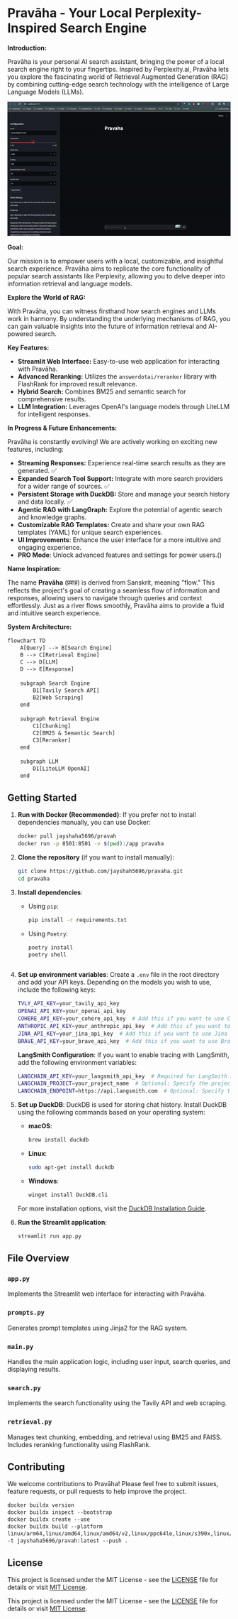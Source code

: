 # Pravāha - Your Local Perplexity-Inspired Search Engine

**Introduction:**

Pravāha is your personal AI search assistant, bringing the power of a local search engine right to your fingertips. Inspired by Perplexity.ai, Pravāha lets you explore the fascinating world of Retrieval Augmented Generation (RAG) by combining cutting-edge search technology with the intelligence of Large Language Models (LLMs).

![Pravāha Demo](assets/demo.gif)

**Goal:**

Our mission is to empower users with a local, customizable, and insightful search experience. Pravāha aims to replicate the core functionality of popular search assistants like Perplexity, allowing you to delve deeper into information retrieval and language models.

**Explore the World of RAG:**

With Pravāha, you can witness firsthand how search engines and LLMs work in harmony. By understanding the underlying mechanisms of RAG, you can gain valuable insights into the future of information retrieval and AI-powered search.

**Key Features:**

* **Streamlit Web Interface:** Easy-to-use web application for interacting with Pravāha.
* **Advanced Reranking:** Utilizes the `answerdotai/reranker` library with FlashRank for improved result relevance.
* **Hybrid Search:** Combines BM25 and semantic search for comprehensive results.
* **LLM Integration:** Leverages OpenAI's language models through LiteLLM for intelligent responses.

**In Progress & Future Enhancements:**

Pravāha is constantly evolving! We are actively working on exciting new features, including:

* **Streaming Responses:** Experience real-time search results as they are generated. ✅
* **Expanded Search Tool Support:** Integrate with more search providers for a wider range of sources. ✅
* **Persistent Storage with DuckDB:** Store and manage your search history and data locally. ✅
* **Agentic RAG with LangGraph:** Explore the potential of agentic search and knowledge graphs. 
* **Customizable RAG Templates:** Create and share your own RAG templates (YAML) for unique search experiences.
* **UI Improvements**: Enhance the user interface for a more intuitive and engaging experience.
* **PRO Mode**: Unlock advanced features and settings for power users.()

**Name Inspiration:**

The name **Pravāha** (प्रवाह) is derived from Sanskrit, meaning "flow." This reflects the project's goal of creating a seamless flow of information and responses, allowing users to navigate through queries and context effortlessly. Just as a river flows smoothly, Pravāha aims to provide a fluid and intuitive search experience.

**System Architecture:**

```mermaid
flowchart TD
    A[Query] --> B[Search Engine]
    B --> C[Retrieval Engine]
    C --> D[LLM]
    D --> E[Response]

    subgraph Search Engine
        B1[Tavily Search API]
        B2[Web Scraping]
    end

    subgraph Retrieval Engine
        C1[Chunking]
        C2[BM25 & Semantic Search]
        C3[Reranker]
    end

    subgraph LLM
        D1[LiteLLM OpenAI]
    end
```

## Getting Started

1. **Run with Docker (Recommended)**:
    If you prefer not to install dependencies manually, you can use Docker:
    ```sh
    docker pull jayshaha5696/pravah
    docker run -p 8501:8501 -v $(pwd):/app pravaha
    ```

2. **Clone the repository** (if you want to install manually):
    ```sh
    git clone https://github.com/jayshah5696/pravaha.git
    cd pravaha
    ```

3. **Install dependencies**:
    - Using `pip`:
        ```sh
        pip install -r requirements.txt
        ```
    - Using `Poetry`:
        ```sh
        poetry install
        poetry shell
    ```

4. **Set up environment variables**:
    Create a `.env` file in the root directory and add your API keys. Depending on the models you wish to use, include the following keys:
    ```sh
    TVLY_API_KEY=your_tavily_api_key
    OPENAI_API_KEY=your_openai_api_key
    COHERE_API_KEY=your_cohere_api_key  # Add this if you want to use Cohere models and reranker
    ANTHROPIC_API_KEY=your_anthropic_api_key  # Add this if you want to use Anthropic models
    JINA_API_KEY=your_jina_api_key  # Add this if you want to use Jina reader api
    BRAVE_API_KEY=your_brave_api_key  # Add this if you want to use Brave search engine
    ```
     **LangSmith Configuration**:
    If you want to enable tracing with LangSmith, add the following environment variables:
    ```sh
    LANGCHAIN_API_KEY=your_langsmith_api_key  # Required for LangSmith API access
    LANGCHAIN_PROJECT=your_project_name  # Optional: Specify the project name for organizing traces
    LANGCHAIN_ENDPOINT=https://api.langsmith.com  # Optional: Specify the LangSmith API endpoint
    ```

5. **Set up DuckDB**:
    DuckDB is used for storing chat history. Install DuckDB using the following commands based on your operating system:

    - **macOS**:
        ```sh
        brew install duckdb
        ```

    - **Linux**:
        ```sh
        sudo apt-get install duckdb
        ```

    - **Windows**:
        ```sh
        winget install DuckDB.cli
        ```

    For more installation options, visit the [DuckDB Installation Guide](https://duckdb.org/docs/installation/).

6. **Run the Streamlit application**:
    ```sh
    streamlit run app.py
    ```

## File Overview

### `app.py`
Implements the Streamlit web interface for interacting with Pravāha.

### `prompts.py`
Generates prompt templates using Jinja2 for the RAG system.

### `main.py`
Handles the main application logic, including user input, search queries, and displaying results.

### `search.py`
Implements the search functionality using the Tavily API and web scraping.

### `retrieval.py`
Manages text chunking, embedding, and retrieval using BM25 and FAISS. Includes reranking functionality using FlashRank.

## Contributing

We welcome contributions to Pravāha! Please feel free to submit issues, feature requests, or pull requests to help improve the project.

```
docker buildx version
docker buildx inspect --bootstrap
docker buildx create --use
docker buildx build --platform linux/arm64,linux/amd64,linux/amd64/v2,linux/ppc64le,linux/s390x,linux/386,linux/arm/v7,linux/arm/v6 -t jayshaha5696/pravah:latest --push .
```

## License

This project is licensed under the MIT License - see the [LICENSE](LICENSE) file for details or visit [MIT License](https://opensource.org/licenses/MIT).

This project is licensed under the MIT License - see the [LICENSE](LICENSE) file for details or visit [MIT License](https://opensource.org/licenses/MIT).
